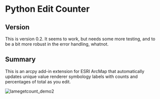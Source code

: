 # Python Edit Counter

## Version

This is version 0.2. It seems to work, but needs some more testing, and to be a bit more robust in the error handling, whatnot.

## Summary

This is an arcpy add-in extension for ESRI ArcMap that automatically updates unique value renderer symbology labels with counts and percentages of total as you edit. 

![lamegetcount_demo2](https://cloud.githubusercontent.com/assets/13681161/12300263/8ae9cffa-b9cf-11e5-8e71-b71c0b02645e.gif)
